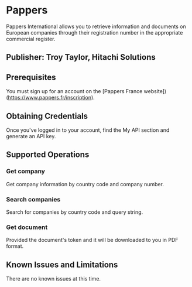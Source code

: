 # Pappers
Pappers International allows you to retrieve information and documents on European companies through their registration number in the appropriate commercial register.

## Publisher: Troy Taylor, Hitachi Solutions

## Prerequisites
You must sign up for an account on the [Pappers France website])(https://www.pappers.fr/inscription).

## Obtaining Credentials
Once you've logged in to your account, find the My API section and generate an API key.

## Supported Operations
### Get company
Get company information by country code and company number.
### Search companies
Search for companies by country code and query string.
### Get document
Provided the document's token and it will be downloaded to you in PDF format.

## Known Issues and Limitations
There are no known issues at this time.
